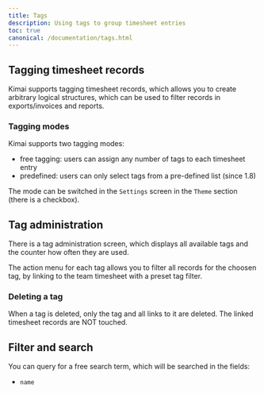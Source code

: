 ```yaml
---
title: Tags
description: Using tags to group timesheet entries
toc: true
canonical: /documentation/tags.html
---
```


## Tagging timesheet records

Kimai supports tagging timesheet records, which allows you to create arbitrary logical structures, which can be used to filter records in exports/invoices and reports.

### Tagging modes

Kimai supports two tagging modes: 

- free tagging: users can assign any number of tags to each timesheet entry
- predefined: users can only select tags from a pre-defined list (since 1.8)

The mode can be switched in the `Settings` screen in the `Theme` section (there is a checkbox).

## Tag administration

There is a tag administration screen, which displays all available tags and the counter how often they are used.

The action menu for each tag allows you to filter all records for the choosen tag, by linking to the team timesheet with 
a preset tag filter.

### Deleting a tag

When a tag is deleted, only the tag and all links to it are deleted.
The linked timesheet records are NOT touched. 

## Filter and search 

You can query for a free search term, which will be searched in the fields:
- `name`
